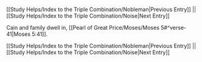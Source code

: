 [[Study Helps/Index to the Triple Combination/Nobleman|Previous Entry]]  ||  [[Study Helps/Index to the Triple Combination/Noise|Next Entry]]

 Cain and family dwell in, [[Pearl of Great Price/Moses/Moses 5#^verse-41|Moses 5:41]].

[[Study Helps/Index to the Triple Combination/Nobleman|Previous Entry]]  ||  [[Study Helps/Index to the Triple Combination/Noise|Next Entry]]